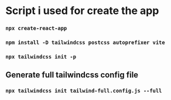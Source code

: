 # Script i used for create the app

### `npx create-react-app`

### `npm install -D tailwindcss postcss autoprefixer vite`

### `npx tailwindcss init -p`

## Generate full tailwindcss config file

### `npx tailwindcss init tailwind-full.config.js --full`